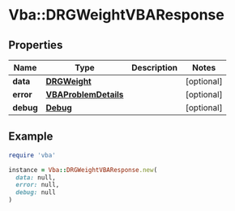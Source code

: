 # Vba::DRGWeightVBAResponse

## Properties

| Name | Type | Description | Notes |
| ---- | ---- | ----------- | ----- |
| **data** | [**DRGWeight**](DRGWeight.md) |  | [optional] |
| **error** | [**VBAProblemDetails**](VBAProblemDetails.md) |  | [optional] |
| **debug** | [**Debug**](Debug.md) |  | [optional] |

## Example

```ruby
require 'vba'

instance = Vba::DRGWeightVBAResponse.new(
  data: null,
  error: null,
  debug: null
)
```

